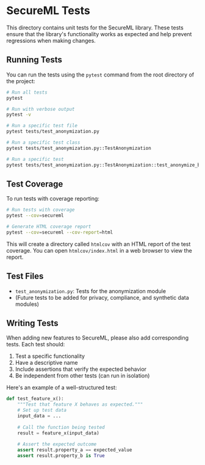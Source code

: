 # SecureML Tests

This directory contains unit tests for the SecureML library. These tests ensure that the library's functionality works as expected and help prevent regressions when making changes.

## Running Tests

You can run the tests using the `pytest` command from the root directory of the project:

```bash
# Run all tests
pytest

# Run with verbose output
pytest -v

# Run a specific test file
pytest tests/test_anonymization.py

# Run a specific test class
pytest tests/test_anonymization.py::TestAnonymization

# Run a specific test
pytest tests/test_anonymization.py::TestAnonymization::test_anonymize_basic
```

## Test Coverage

To run tests with coverage reporting:

```bash
# Run tests with coverage
pytest --cov=secureml

# Generate HTML coverage report
pytest --cov=secureml --cov-report=html
```

This will create a directory called `htmlcov` with an HTML report of the test coverage. You can open `htmlcov/index.html` in a web browser to view the report.

## Test Files

- `test_anonymization.py`: Tests for the anonymization module
- (Future tests to be added for privacy, compliance, and synthetic data modules)

## Writing Tests

When adding new features to SecureML, please also add corresponding tests. Each test should:

1. Test a specific functionality
2. Have a descriptive name
3. Include assertions that verify the expected behavior
4. Be independent from other tests (can run in isolation)

Here's an example of a well-structured test:

```python
def test_feature_x():
    """Test that feature X behaves as expected."""
    # Set up test data
    input_data = ...
    
    # Call the function being tested
    result = feature_x(input_data)
    
    # Assert the expected outcome
    assert result.property_a == expected_value
    assert result.property_b is True
``` 